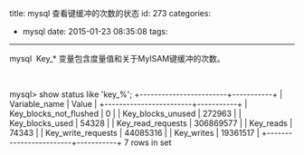 title: mysql 查看键缓冲的次数的状态
id: 273
categories:
  - mysql
date: 2015-01-23 08:35:08
tags:
---

mysql  Key_* 变量包含度量值和关于MyISAM键缓冲的次数。

&nbsp;

mysql&gt; show status like 'key_%';
+------------------------+-----------+
| Variable_name | Value |
+------------------------+-----------+
| Key_blocks_not_flushed | 0 |
| Key_blocks_unused | 272963 |
| Key_blocks_used | 54328 |
| Key_read_requests | 306869577 |
| Key_reads | 74343 |
| Key_write_requests | 44085316 |
| Key_writes | 19361517 |
+------------------------+-----------+
7 rows in set